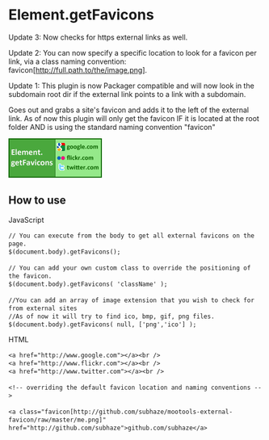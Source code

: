 Element.getFavicons
===========

Update 3:
Now checks for https external links as well.

Update 2:
You can now specify a specific location to look for a favicon per link, via a class naming convention: favicon[http://full.path.to/the/image.png].

Update 1:
This plugin is now Packager compatible and will now look in the subdomain root dir if the external link points to a link with a subdomain.

Goes out and grabs a site's favicon and adds it to the left of the external link.
As of now this plugin will only get the favicon IF it is located at the root folder AND is using the standard naming convention "favicon"

![Screenshot](http://github.com/subhaze/mootools-external-favicon/raw/master/logo.png)

How to use
----------

JavaScript

	// You can execute from the body to get all external favicons on the page.
	$(document.body).getFavicons();
	
	// You can add your own custom class to override the positioning of the favicon.
	$(document.body).getFavicons( 'className' );
	
	//You can add an array of image extension that you wish to check for from external sites
	//As of now it will try to find ico, bmp, gif, png files.
	$(document.body).getFavicons( null, ['png','ico'] );
	
HTML

	<a href="http://www.google.com"></a><br />
	<a href="http://www.flickr.com"></a><br />
	<a href="http://www.twitter.com"></a><br />
	
	<!-- overriding the default favicon location and naming conventions -->
	
	<a class="favicon[http://github.com/subhaze/mootools-external-favicon/raw/master/me.png]" href="http://github.com/subhaze">github.com/subhaze</a>